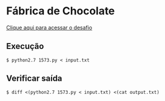 # Fábrica de Chocolate
[Clique aqui para acessar o desafio](https://www.urionlinejudge.com.br/judge/pt/problems/view/1573)

## Execução
```
$ python2.7 1573.py < input.txt
```

## Verificar saída
```
$ diff <(python2.7 1573.py < input.txt) <(cat output.txt)
```